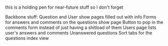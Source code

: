 this is a holding pen for near-future stuff so I don't forget

Backbone stuff:
  Question and User show pages filled out with info
  Forms for answers and comments on the questions show page
  Button to pop in the comments form instead of just having a shitload of them
  Users page lists user's answers and comments
  Unanswered questions
  Sort tabs for the questions index view
